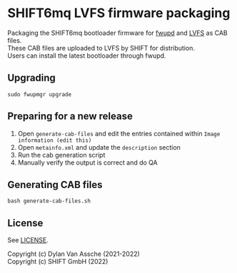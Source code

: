 # SHIFT6mq LVFS firmware packaging

Packaging the SHIFT6mq bootloader firmware for [fwupd](https://fwupd.org) and [LVFS](https://fwupd.org/lvfs) as CAB files.<br>
These CAB files are uploaded to LVFS by SHIFT for distribution.<br>
Users can install the latest bootloader through fwupd.

## Upgrading

```
sudo fwupmgr upgrade
```

## Preparing for a new release

1) Open `generate-cab-files` and edit the entries contained within `Image information (edit this)`
2) Open `metainfo.xml` and update the `description` section
3) Run the cab generation script
4) Manually verify the output is correct and do QA

## Generating CAB files

```
bash generate-cab-files.sh
```

## License

See [LICENSE](./LICENSE).

Copyright (c) Dylan Van Assche (2021-2022)<br>
Copyright (c) SHIFT GmbH (2022)
